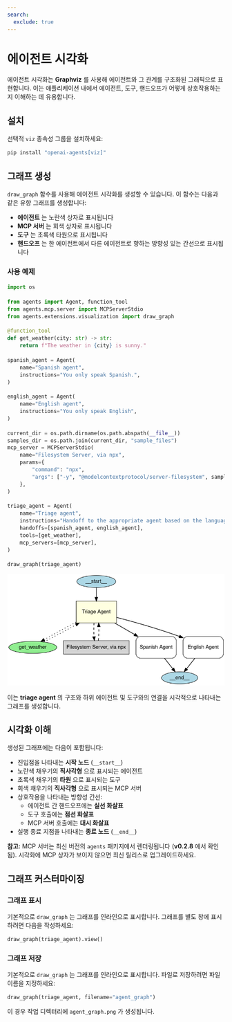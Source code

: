 ```yaml
---
search:
  exclude: true
---
```

# 에이전트 시각화

에이전트 시각화는 **Graphviz** 를 사용해 에이전트와 그 관계를 구조화된 그래픽으로 표현합니다. 이는 애플리케이션 내에서 에이전트, 도구, 핸드오프가 어떻게 상호작용하는지 이해하는 데 유용합니다.

## 설치

선택적 `viz` 종속성 그룹을 설치하세요:

```bash
pip install "openai-agents[viz]"
```

## 그래프 생성

`draw_graph` 함수를 사용해 에이전트 시각화를 생성할 수 있습니다. 이 함수는 다음과 같은 유향 그래프를 생성합니다:

- **에이전트** 는 노란색 상자로 표시됩니다
- **MCP 서버** 는 회색 상자로 표시됩니다
- **도구** 는 초록색 타원으로 표시됩니다
- **핸드오프** 는 한 에이전트에서 다른 에이전트로 향하는 방향성 있는 간선으로 표시됩니다

### 사용 예제

```python
import os

from agents import Agent, function_tool
from agents.mcp.server import MCPServerStdio
from agents.extensions.visualization import draw_graph

@function_tool
def get_weather(city: str) -> str:
    return f"The weather in {city} is sunny."

spanish_agent = Agent(
    name="Spanish agent",
    instructions="You only speak Spanish.",
)

english_agent = Agent(
    name="English agent",
    instructions="You only speak English",
)

current_dir = os.path.dirname(os.path.abspath(__file__))
samples_dir = os.path.join(current_dir, "sample_files")
mcp_server = MCPServerStdio(
    name="Filesystem Server, via npx",
    params={
        "command": "npx",
        "args": ["-y", "@modelcontextprotocol/server-filesystem", samples_dir],
    },
)

triage_agent = Agent(
    name="Triage agent",
    instructions="Handoff to the appropriate agent based on the language of the request.",
    handoffs=[spanish_agent, english_agent],
    tools=[get_weather],
    mcp_servers=[mcp_server],
)

draw_graph(triage_agent)
```

![에이전트 그래프](../assets/images/graph.png)

이는 **triage agent** 의 구조와 하위 에이전트 및 도구와의 연결을 시각적으로 나타내는 그래프를 생성합니다.

## 시각화 이해

생성된 그래프에는 다음이 포함됩니다:

- 진입점을 나타내는 **시작 노드** (`__start__`)
- 노란색 채우기의 **직사각형** 으로 표시되는 에이전트
- 초록색 채우기의 **타원** 으로 표시되는 도구
- 회색 채우기의 **직사각형** 으로 표시되는 MCP 서버
- 상호작용을 나타내는 방향성 간선:
  - 에이전트 간 핸드오프에는 **실선 화살표**
  - 도구 호출에는 **점선 화살표**
  - MCP 서버 호출에는 **대시 화살표**
- 실행 종료 지점을 나타내는 **종료 노드** (`__end__`)

**참고:** MCP 서버는 최신 버전의
`agents` 패키지에서 렌더링됩니다 (**v0.2.8** 에서 확인됨). 시각화에 MCP 상자가 보이지 않으면 최신 릴리스로 업그레이드하세요.

## 그래프 커스터마이징

### 그래프 표시
기본적으로 `draw_graph` 는 그래프를 인라인으로 표시합니다. 그래프를 별도 창에 표시하려면 다음을 작성하세요:

```python
draw_graph(triage_agent).view()
```

### 그래프 저장
기본적으로 `draw_graph` 는 그래프를 인라인으로 표시합니다. 파일로 저장하려면 파일 이름을 지정하세요:

```python
draw_graph(triage_agent, filename="agent_graph")
```

이 경우 작업 디렉터리에 `agent_graph.png` 가 생성됩니다.